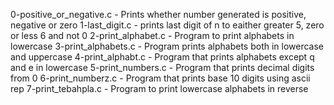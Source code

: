 0-positive_or_negative.c - Prints whether number generated is positive, negative or zero
1-last_digit.c - prints last digit of n to eaither greater 5, zero or less 6 and not 0
2-print_alphabet.c - Program to print alphabets in lowercase
3-print_alphabets.c - Program prints alphabets both in lowercase and uppercase
4-print_alphabt.c - Program that prints alphabets except q and e in lowercase
5-print_numbers.c - Program that prints decimal digits from 0
6-print_numberz.c - Program that prints base 10 digits using ascii rep
7-print_tebahpla.c - Program to print lowercase alphabets in reverse